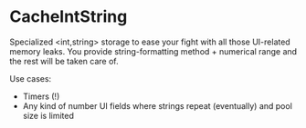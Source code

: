 # CacheIntString
Specialized <int,string> storage to ease your fight with all those UI-related memory leaks. You provide string-formatting method + numerical range and the rest will be taken care of.

Use cases:
- Timers (!)
- Any kind of number UI fields where strings repeat (eventually) and pool size is limited
